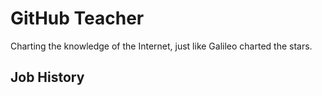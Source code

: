 # GitHub Teacher

Charting the knowledge of the Internet, just like Galileo charted the stars.


## Job History



